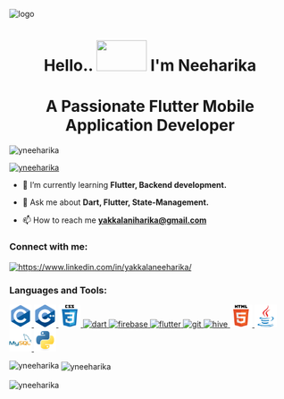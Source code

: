 ![logo](https://media.licdn.com/dms/image/D5616AQE5x-jylU1vPA/profile-displaybackgroundimage-shrink_350_1400/0/1706088686173?e=1712188800&v=beta&t=oh0mwsLOQ2C6U0pD5Sf8AxPLeTk9TO_MfUWcw1sq-rg)
<h1 align="center"> Hello.. <img src="https://c.tenor.com/p59NJj58LMsAAAAC/waving-wave.gif"
         height="55"
         width="90" /> I'm Neeharika </h1>
<h1 align="center">A Passionate Flutter Mobile Application Developer</h3>

<p align="left"> <img src="https://komarev.com/ghpvc/?username=yneeharika&label=Profile%20views&color=0e75b6&style=flat" alt="yneeharika" /> </p>

<p align="left"> <a href="https://github.com/ryo-ma/github-profile-trophy"><img src="https://github-profile-trophy.vercel.app/?username=yneeharika" alt="yneeharika" /></a> </p>

- 🌱 I’m currently learning **Flutter, Backend development.**

- 💬 Ask me about **Dart, Flutter, State-Management.**

- 📫 How to reach me **yakkalaniharika@gmail.com**

<h3 align="left">Connect with me:</h3>
<p align="left">
<a href="https://linkedin.com/in/https://www.linkedin.com/in/yakkalaneeharika/" target="blank"><img align="center" src="https://raw.githubusercontent.com/rahuldkjain/github-profile-readme-generator/master/src/images/icons/Social/linked-in-alt.svg" alt="https://www.linkedin.com/in/yakkalaneeharika/" height="30" width="40" /></a>
</p>

<h3 align="left">Languages and Tools:</h3>
<p align="left"> <a href="https://www.cprogramming.com/" target="_blank" rel="noreferrer"> <img src="https://raw.githubusercontent.com/devicons/devicon/master/icons/c/c-original.svg" alt="c" width="40" height="40"/> </a> <a href="https://www.w3schools.com/cpp/" target="_blank" rel="noreferrer"> <img src="https://raw.githubusercontent.com/devicons/devicon/master/icons/cplusplus/cplusplus-original.svg" alt="cplusplus" width="40" height="40"/> </a> <a href="https://www.w3schools.com/css/" target="_blank" rel="noreferrer"> <img src="https://raw.githubusercontent.com/devicons/devicon/master/icons/css3/css3-original-wordmark.svg" alt="css3" width="40" height="40"/> </a> <a href="https://dart.dev" target="_blank" rel="noreferrer"> <img src="https://www.vectorlogo.zone/logos/dartlang/dartlang-icon.svg" alt="dart" width="40" height="40"/> </a> <a href="https://firebase.google.com/" target="_blank" rel="noreferrer"> <img src="https://www.vectorlogo.zone/logos/firebase/firebase-icon.svg" alt="firebase" width="40" height="40"/> </a> <a href="https://flutter.dev" target="_blank" rel="noreferrer"> <img src="https://www.vectorlogo.zone/logos/flutterio/flutterio-icon.svg" alt="flutter" width="40" height="40"/> </a> <a href="https://git-scm.com/" target="_blank" rel="noreferrer"> <img src="https://www.vectorlogo.zone/logos/git-scm/git-scm-icon.svg" alt="git" width="40" height="40"/> </a> <a href="https://hive.apache.org/" target="_blank" rel="noreferrer"> <img src="https://www.vectorlogo.zone/logos/apache_hive/apache_hive-icon.svg" alt="hive" width="40" height="40"/> </a> <a href="https://www.w3.org/html/" target="_blank" rel="noreferrer"> <img src="https://raw.githubusercontent.com/devicons/devicon/master/icons/html5/html5-original-wordmark.svg" alt="html5" width="40" height="40"/> </a> <a href="https://www.java.com" target="_blank" rel="noreferrer"> <img src="https://raw.githubusercontent.com/devicons/devicon/master/icons/java/java-original.svg" alt="java" width="40" height="40"/> </a> <a href="https://www.mysql.com/" target="_blank" rel="noreferrer"> <img src="https://raw.githubusercontent.com/devicons/devicon/master/icons/mysql/mysql-original-wordmark.svg" alt="mysql" width="40" height="40"/> </a> <a href="https://www.python.org" target="_blank" rel="noreferrer"> <img src="https://raw.githubusercontent.com/devicons/devicon/master/icons/python/python-original.svg" alt="python" width="40" height="40"/> </a> </p>

<p><img align="left" src="https://github-readme-stats.vercel.app/api/top-langs?username=yneeharika&show_icons=true&locale=en&layout=compact" alt="yneeharika" /></p>

<p>&nbsp;<img align="center" src="https://github-readme-stats.vercel.app/api?username=yneeharika&show_icons=true&locale=en" alt="yneeharika" /></p>

<p><img align="center" src="https://github-readme-streak-stats.herokuapp.com/?user=yneeharika&" alt="yneeharika" /></p>
